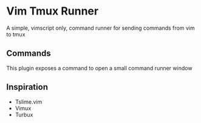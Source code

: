 # Vim Tmux Runner

A simple, vimscript only, command runner for sending commands from vim to tmux

## Commands

This plugin exposes a command to open a small command runner window

## Inspiration

- Tslime.vim
- Vimux
- Turbux
